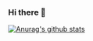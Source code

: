 ### Hi there 👋

[![Anurag's github stats](https://github-readme-stats.vercel.app/api?username=larrygld&show_icons=true&theme=dark)](https://github.com/anuraghazra/github-readme-stats)

